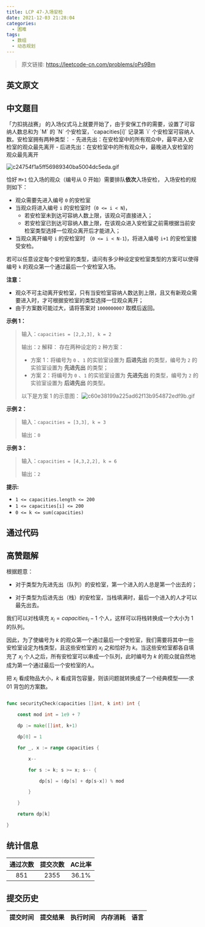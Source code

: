 ```yaml
---
title: LCP 47-入场安检
date: 2021-12-03 21:28:04
categories:
  - 困难
tags:
  - 数组
  - 动态规划
---
```


> 原文链接: https://leetcode-cn.com/problems/oPs9Bm


## 英文原文
<div></div>

## 中文题目
<div>「力扣挑战赛」 的入场仪式马上就要开始了，由于安保工作的需要，设置了可容纳人数总和为 `M` 的 `N` 个安检室，`capacities[i]` 记录第 `i` 个安检室可容纳人数。安检室拥有两种类型：
- 先进先出：在安检室中的所有观众中，最早进入安检室的观众最先离开
- 后进先出：在安检室中的所有观众中，最晚进入安检室的观众最先离开

![c24754f1a5ff56989340ba5004dc5eda.gif](https://pic.leetcode-cn.com/1628843202-cdFPSt-c24754f1a5ff56989340ba5004dc5eda.gif)



恰好 `M+1` 位入场的观众（编号从 0 开始）需要排队**依次**入场安检， 入场安检的规则如下：
- 观众需要先进入编号 `0` 的安检室
- 当观众将进入编号 `i` 的安检室时（`0 <= i < N`)，
    - 若安检室未到达可容纳人数上限，该观众可直接进入；
    - 若安检室已到达可容纳人数上限，在该观众进入安检室之前需根据当前安检室类型选择一位观众离开后才能进入；
- 当观众离开编号 `i` 的安检室时 （`0 <= i < N-1`)，将进入编号 `i+1` 的安检室接受安检。

若可以任意设定每个安检室的类型，请问有多少种设定安检室类型的方案可以使得编号 `k` 的观众第一个通过最后一个安检室入场。


**注意：** 
- 观众不可主动离开安检室，只有当安检室容纳人数达到上限，且又有新观众需要进入时，才可根据安检室的类型选择一位观众离开；
- 由于方案数可能过大，请将答案对 `1000000007` 取模后返回。


**示例 1：**
> 输入：`capacities = [2,2,3], k = 2`
>
> 输出：`2`
> 解释：
> 存在两种设定的 `2` 种方案：
> - 方案 1：将编号为 `0` 、`1` 的实验室设置为 **后进先出** 的类型，编号为 `2` 的实验室设置为 **先进先出** 的类型；
> - 方案 2：将编号为 `0` 、`1` 的实验室设置为 **先进先出** 的类型，编号为 `2` 的实验室设置为 **后进先出** 的类型。
>
> 以下是方案 1 的示意图：
>![c60e38199a225ad62f13b954872edf9b.gif](https://pic.leetcode-cn.com/1628841618-bFKsnt-c60e38199a225ad62f13b954872edf9b.gif)



**示例 2：**
> 输入：`capacities = [3,3], k = 3`
>
> 输出：`0`

**示例 3：**
> 输入：`capacities = [4,3,2,2], k = 6`
>
> 输出：`2`

**提示:**
+ `1 <= capacities.length <= 200`
+ `1 <= capacities[i] <= 200`
+ `0 <= k <= sum(capacities)`
</div>

## 通过代码
<RecoDemo>
</RecoDemo>


## 高赞题解
根据题意：

- 对于类型为先进先出（队列）的安检室，第一个进入的人总是第一个出去的；
- 对于类型为后进先出（栈）的安检室，当栈填满时，最后一个进入的人才可以最先出去。

我们可以对栈填充 $x_i=\textit{capacities}_i-1$ 个人，这样可以将栈转换成一个大小为 $1$ 的队列。

因此，为了使编号为 $k$ 的观众第一个通过最后一个安检室，我们需要将其中一些安检室设定为栈类型，且这些安检室的 $x_i$ 之和恰好为 $k$。当这些安检室都各自填充了 $x_i$ 个人之后，所有安检室可以串成一个队列，此时编号为 $k$ 的观众就自然地成为第一个通过最后一个安检室的人。

把 $x_i$ 看成物品大小，$k$ 看成背包容量，则该问题就转换成了一个经典模型——求 01 背包的方案数。

```go
func securityCheck(capacities []int, k int) int {
	const mod int = 1e9 + 7
	dp := make([]int, k+1)
	dp[0] = 1
	for _, x := range capacities {
		x--
		for s := k; s >= x; s-- {
			dp[s] = (dp[s] + dp[s-x]) % mod
		}
	}
	return dp[k]
}
```

## 统计信息
| 通过次数 | 提交次数 | AC比率 |
| :------: | :------: | :------: |
|    851    |    2355    |   36.1%   |

## 提交历史
| 提交时间 | 提交结果 | 执行时间 |  内存消耗  | 语言 |
| :------: | :------: | :------: | :--------: | :--------: |
